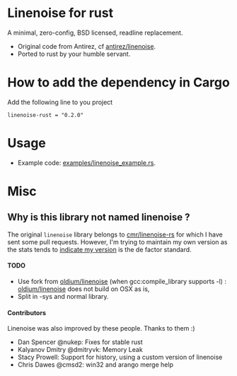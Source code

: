 # Linenoise for rust

A minimal, zero-config, BSD licensed, readline replacement.

- Original code from Antirez, cf [antirez/linenoise](https://github.com/antirez/linenoise).
- Ported to rust by your humble servant.

# How to add the dependency in Cargo

Add the following line to you project

`
linenoise-rust = "0.2.0"
`

# Usage

- Example code: [examples/linenoise_example.rs](examples/linenoise_example.rs).

# Misc

## Why is this library not named linenoise ?

The original `linenoise` library belongs to [cmr/linenoise-rs](https://github.com/cmr/linenoise-rs) for which I have sent some pull requests. However, I'm trying to maintain my own version as the stats tends to [indicate my version](https://crates.io/search?q=linenoise) is the de factor standard.

#### TODO
- Use fork from [oldium/linenoise](oldium/linenoise) (when gcc:compile_library supports -l) : [oldium/linenoise](oldium/linenoise) does not build on OSX as is,
- Split in -sys and normal library.


#### Contributors

Linenoise was also improved by these people. Thanks to them :)

- Dan Spencer @nukep: Fixes for stable rust
- Kalyanov Dmitry @dmitryvk: Memory Leak
- Stacy Prowell: Support for history, using a custom version of linenoise
- Chris Dawes @cmsd2: win32 and arango merge help
